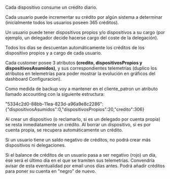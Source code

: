 Cada dispositivo consume un crédito diario.

Cada usuario puede incrementar su crédito por algún sistema a determinar (inicialmente todos los usuarios poseen 365 créditos).

Un usuario puede tener dispositivos propios y/o dispositivos a su cargo (por ejemplo, un delegador decide hacerse cargo del coste de la delegación).

Todos los días se descuentan automáticamente los créditos de los dispositivo propios y a cargo de cada usuario.

Cada customer posee 3 atributos **(credito, dispositivosPropios y dispositivosAsumidos)**, y sus correspondientes telemetrías (duplico los atributos en telemetrías para poder mostrar la evolución en gráficos del dashboard Configuracion).

Como medida de backup voy a mantener en el cliente_patron un atributo llamado accounting con la siguiente estructura:

"5334c2d0-88bb-11ea-823d-a96a9e8c2286":{"dispositivosAsumidos":0,"dispositivosPropios":20,"credito":306}

Al crear un dispositivo (o reclamarlo, si es un delegado por cuenta propia) se resta inmediatamente un crédito. Al borrar un dispositivo, si es por cuenta propia, se recupera automáticamente un crédito.

Si un usuario tiene un saldo negativo de créditos, no podrá crear más dispositivos ni delegaciones.

Si el balance de créditos de un usuario pasa a ser negativo (rojo) un día, ése será el último día en el que se tramiten sus telemetrías. Convendría avisar de esta eventualidad por email unos días antes. Podrá añadir créditos para poner su cuenta en "negro" de nuevo.
